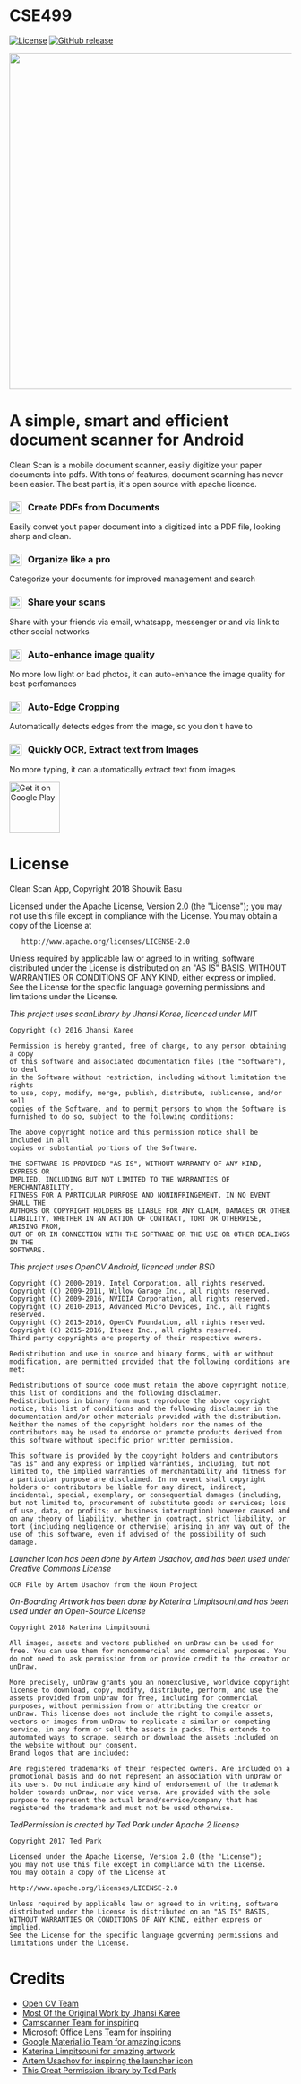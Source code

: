 # CSE499
[![License](https://img.shields.io/badge/License-Apache%202.0-blue.svg)](https://opensource.org/licenses/Apache-2.0)
[![GitHub release](https://img.shields.io/github/release/clean-apps/CleanSCAN.svg)](https://github.com/clean-apps/CleanSCAN/releases/latest)

<p align="center">
<img src="https://github.com/clean-apps/CleanSCAN/raw/master/branding/clean%20scan%20branding3.png?raw=true" width="600"/>
</p>

# A simple, smart and efficient document scanner for Android

Clean Scan is a mobile document scanner, easily digitize your paper documents into pdfs. With tons of features, document scanning has never been easier. The best part is, it's open source with apache licence.

### <img src="https://use.fontawesome.com/releases/v5.1.0/svgs/solid/file-pdf.svg" width="22" align="left" /> &nbsp; Create PDFs from Documents

Easily convet yout paper document into a digitized into a PDF file, looking sharp and clean.

### <img src="https://use.fontawesome.com/releases/v5.1.0/svgs/solid/th-list.svg" width="22" align="left" /> &nbsp; Organize like a pro

Categorize your documents for improved management and search

### <img src="https://use.fontawesome.com/releases/v5.1.0/svgs/solid/share.svg" width="22" align="left" /> &nbsp; Share your scans

Share with your friends via email, whatsapp, messenger or and via link to other social networks

### <img src="https://use.fontawesome.com/releases/v5.1.0/svgs/solid/bolt.svg" width="22" align="left" /> &nbsp; Auto-enhance image quality

No more low light or bad photos, it can auto-enhance the image quality for best perfomances

### <img src="https://use.fontawesome.com/releases/v5.1.0/svgs/solid/crop-alt.svg" width="22" align="left" /> &nbsp; Auto-Edge Cropping

Automatically detects edges from the image, so you don't have to

### <img src="https://use.fontawesome.com/releases/v5.1.0/svgs/solid/font.svg" width="22" align="left" /> &nbsp; Quickly OCR, Extract text from Images

No more typing, it can automatically extract text from images

<a href="https://play.google.com/store/apps/details?id=com.babanomania.pdfscanner" target="_blank">
<img src="https://play.google.com/intl/en_us/badges/images/generic/en-play-badge.png" alt="Get it on Google Play" height="90"/></a>

# License

Clean Scan App, Copyright 2018 Shouvik Basu

Licensed under the Apache License, Version 2.0 (the "License");
you may not use this file except in compliance with the License.
You may obtain a copy of the License at

       http://www.apache.org/licenses/LICENSE-2.0

Unless required by applicable law or agreed to in writing, software
distributed under the License is distributed on an "AS IS" BASIS,
WITHOUT WARRANTIES OR CONDITIONS OF ANY KIND, either express or implied.
See the License for the specific language governing permissions and
limitations under the License.

_This project uses scanLibrary by Jhansi Karee, licenced under MIT_

    Copyright (c) 2016 Jhansi Karee

    Permission is hereby granted, free of charge, to any person obtaining a copy
    of this software and associated documentation files (the "Software"), to deal
    in the Software without restriction, including without limitation the rights
    to use, copy, modify, merge, publish, distribute, sublicense, and/or sell
    copies of the Software, and to permit persons to whom the Software is
    furnished to do so, subject to the following conditions:

    The above copyright notice and this permission notice shall be included in all
    copies or substantial portions of the Software.

    THE SOFTWARE IS PROVIDED "AS IS", WITHOUT WARRANTY OF ANY KIND, EXPRESS OR
    IMPLIED, INCLUDING BUT NOT LIMITED TO THE WARRANTIES OF MERCHANTABILITY,
    FITNESS FOR A PARTICULAR PURPOSE AND NONINFRINGEMENT. IN NO EVENT SHALL THE
    AUTHORS OR COPYRIGHT HOLDERS BE LIABLE FOR ANY CLAIM, DAMAGES OR OTHER
    LIABILITY, WHETHER IN AN ACTION OF CONTRACT, TORT OR OTHERWISE, ARISING FROM,
    OUT OF OR IN CONNECTION WITH THE SOFTWARE OR THE USE OR OTHER DEALINGS IN THE
    SOFTWARE.

_This project uses OpenCV Android, licenced under BSD_

    Copyright (C) 2000-2019, Intel Corporation, all rights reserved.
    Copyright (C) 2009-2011, Willow Garage Inc., all rights reserved.
    Copyright (C) 2009-2016, NVIDIA Corporation, all rights reserved.
    Copyright (C) 2010-2013, Advanced Micro Devices, Inc., all rights reserved.
    Copyright (C) 2015-2016, OpenCV Foundation, all rights reserved.
    Copyright (C) 2015-2016, Itseez Inc., all rights reserved.
    Third party copyrights are property of their respective owners.

    Redistribution and use in source and binary forms, with or without modification, are permitted provided that the following conditions are met:

    Redistributions of source code must retain the above copyright notice, this list of conditions and the following disclaimer.
    Redistributions in binary form must reproduce the above copyright notice, this list of conditions and the following disclaimer in the documentation and/or other materials provided with the distribution.
    Neither the names of the copyright holders nor the names of the contributors may be used to endorse or promote products derived from this software without specific prior written permission.

    This software is provided by the copyright holders and contributors "as is" and any express or implied warranties, including, but not limited to, the implied warranties of merchantability and fitness for a particular purpose are disclaimed. In no event shall copyright holders or contributors be liable for any direct, indirect, incidental, special, exemplary, or consequential damages (including, but not limited to, procurement of substitute goods or services; loss of use, data, or profits; or business interruption) however caused and on any theory of liability, whether in contract, strict liability, or tort (including negligence or otherwise) arising in any way out of the use of this software, even if advised of the possibility of such damage.

_Launcher Icon has been done by Artem Usachov, and has been used under Creative Commons License_

    OCR File by Artem Usachov from the Noun Project

_On-Boarding Artwork has been done by Katerina Limpitsouni,and has been used under an Open-Source License_

    Copyright 2018 Katerina Limpitsouni

    All images, assets and vectors published on unDraw can be used for free. You can use them for noncommercial and commercial purposes. You do not need to ask permission from or provide credit to the creator or unDraw.

    More precisely, unDraw grants you an nonexclusive, worldwide copyright license to download, copy, modify, distribute, perform, and use the assets provided from unDraw for free, including for commercial purposes, without permission from or attributing the creator or unDraw. This license does not include the right to compile assets, vectors or images from unDraw to replicate a similar or competing service, in any form or sell the assets in packs. This extends to automated ways to scrape, search or download the assets included on the website without our consent.
    Brand logos that are included:

    Are registered trademarks of their respected owners. Are included on a promotional basis and do not represent an association with unDraw or its users. Do not indicate any kind of endorsement of the trademark holder towards unDraw, nor vice versa. Are provided with the sole purpose to represent the actual brand/service/company that has registered the trademark and must not be used otherwise.

_TedPermission is created by Ted Park under Apache 2 license_

    Copyright 2017 Ted Park

    Licensed under the Apache License, Version 2.0 (the "License");
    you may not use this file except in compliance with the License.
    You may obtain a copy of the License at

    http://www.apache.org/licenses/LICENSE-2.0

    Unless required by applicable law or agreed to in writing, software
    distributed under the License is distributed on an "AS IS" BASIS,
    WITHOUT WARRANTIES OR CONDITIONS OF ANY KIND, either express or implied.
    See the License for the specific language governing permissions and
    limitations under the License.

# Credits

- [Open CV Team](http://opencv.org/)
- [Most Of the Original Work by Jhansi Karee](https://github.com/jhansireddy/AndroidScannerDemo)
- [Camscanner Team for inspiring](https://www.camscanner.com/)
- [Microsoft Office Lens Team for inspiring](https://www.microsoft.com/en-us/p/office-lens/9wzdncrfj3t8)
- [Google Material.io Team for amazing icons](https://material.io/)
- [Katerina Limpitsouni for amazing artwork](https://undraw.co/illustrations)
- [Artem Usachov for inspiring the launcher icon](https://thenounproject.com/term/ocr-file/1839080/)
- [This Great Permission library by Ted Park](https://github.com/ParkSangGwon/TedPermission)
